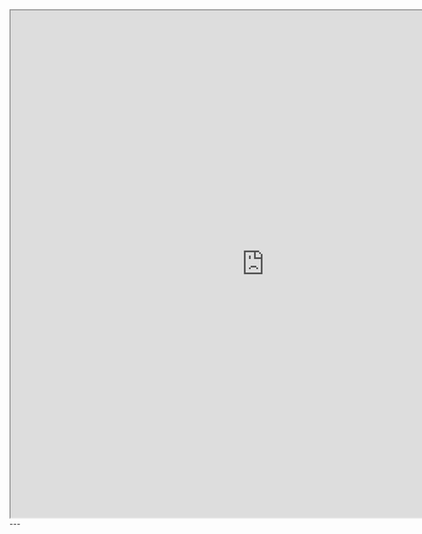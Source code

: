 <iframe
height = 900
width = 900
padding = 0 0
margins = 0 0
src="https://leagueoflegends.fandom.com/wiki/Ahri/LoL"></iframe>
---
